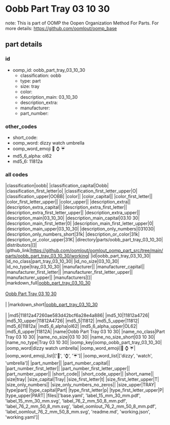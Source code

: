 # Oobb Part Tray 03 10 30  

note: This is part of OOMP the Oopen Organization Method For Parts. For more details: https://github.com/oomlout/oomp_base

##  part details





### id
* oomp_id: oobb_part_tray_03_10_30
  * classification: oobb
  * type: part
  * size: tray
  * color: 
  * description_main: 03_10_30
  * description_extra: 
  * manufacturer: 
  * part_number: 

### other_codes
* short_code: 
* oomp_word: dizzy watch umbrella
* oomp_word_emoji :dizzy: :watch: :umbrella:
* md5_6_alpha: ol62
* md5_6: 11812a

### all codes 
|classification|oobb|
|classification_capital|Oobb|
|classification_first_letter|o|
|classification_first_letter_upper|O|
|classification_upper|OOBB|
|color||
|color_capital||
|color_first_letter||
|color_first_letter_upper||
|color_upper||
|description_extra||
|description_extra_capital||
|description_extra_first_letter||
|description_extra_first_letter_upper||
|description_extra_upper||
|description_main|03_10_30|
|description_main_capital|03.10 30|
|description_main_first_letter|0|
|description_main_first_letter_upper|0|
|description_main_upper|03_10_30|
|description_only_numbers|031030|
|description_only_numbers_short|31k|
|description_or_color|31k|
|description_or_color_upper|31K|
|directory|parts/oobb_part_tray_03_10_30|
|distributors|[]|
|github_link|https://github.com/oomlout/oomlout_oomp_part_src/tree/main/parts/oobb_part_tray_03_10_30/working|
|id|oobb_part_tray_03_10_30|
|id_no_class|part_tray_03_10_30|
|id_no_size|03_10_30|
|id_no_type|tray_03_10_30|
|manufacturer||
|manufacturer_capital||
|manufacturer_first_letter||
|manufacturer_first_letter_upper||
|manufacturer_upper||
|manufacturers|[]|
|markdown_full|[oobb_part_tray_03_10_30](https://github.com/oomlout/oomlout_oomp_part_src/tree/main/parts/oobb_part_tray_03_10_30/working)<br>[](https://github.com/oomlout/oomlout_oomp_part_src/tree/main/parts/oobb_part_tray_03_10_30/working)<br>[Oobb Part Tray 03 10 30](https://github.com/oomlout/oomlout_oomp_part_src/tree/main/parts/oobb_part_tray_03_10_30/working)<br><br>|
|markdown_short|[oobb_part_tray_03_10_30](https://github.com/oomlout/oomlout_oomp_part_src/tree/main/parts/oobb_part_tray_03_10_30/working)<br><br>|
|md5|11812a47260ae583d42bcf6a28e4a886|
|md5_10|11812a4726|
|md5_10_upper|11812A4726|
|md5_5|11812|
|md5_5_upper|11812|
|md5_6|11812a|
|md5_6_alpha|ol62|
|md5_6_alpha_upper|OL62|
|md5_6_upper|11812A|
|name|Oobb Part Tray 03 10 30|
|name_no_class|Part Tray 03 10 30|
|name_no_size|03 10 30|
|name_no_size_short|03 10 30|
|name_no_type|Tray 03 10 30|
|oomp_key|oomp_oobb_part_tray_03_10_30|
|oomp_word|dizzy watch umbrella|
|oomp_word_emoji|:dizzy: :watch: :umbrella:|
|oomp_word_emoji_list|[':dizzy:', ':watch:', ':umbrella:']|
|oomp_word_list|['dizzy', 'watch', 'umbrella']|
|part_number||
|part_number_capital||
|part_number_first_letter||
|part_number_first_letter_upper||
|part_number_upper||
|short_code||
|short_code_upper||
|short_name||
|size|tray|
|size_capital|Tray|
|size_first_letter|t|
|size_first_letter_upper|T|
|size_only_numbers||
|size_only_numbers_no_zeros||
|size_upper|TRAY|
|type|part|
|type_capital|Part|
|type_first_letter|p|
|type_first_letter_upper|P|
|type_upper|PART|
|files|['base.yaml', 'label_15_mm_30_mm.pdf', 'label_15_mm_30_mm.svg', 'label_76_2_mm_50_8_mm.pdf', 'label_76_2_mm_50_8_mm.svg', 'label_oomlout_76_2_mm_50_8_mm.pdf', 'label_oomlout_76_2_mm_50_8_mm.svg', 'readme.md', 'working.json', 'working.yaml']|
